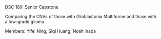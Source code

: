 DSC 180: Senior Capstone

Comparing the CNVs of those with Glioblastoma Multiforme and those with a low-grade glioma

Members: Yifei Ning, Siqi Huang, Noah Inada
